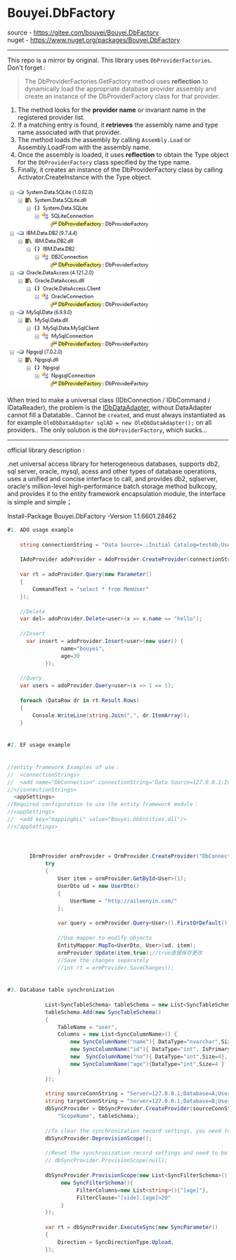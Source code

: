 # Bouyei.DbFactory

source - https://gitee.com/bouyei/Bouyei.DbFactory  
nuget - https://www.nuget.org/packages/Bouyei.DbFactory  

---

This repo is a mirror by original. This library uses `DbProviderFactories`. Don't forget :

> The DbProviderFactories.GetFactory method uses **reflection** to dynamically load the appropriate database provider assembly and create an instance of the DbProviderFactory class for that provider.

1. The method looks for the **provider name** or invariant name in the registered provider list.
2. If a matching entry is found, it **retrieves** the assembly name and type name associated with that provider.
3. The method loads the assembly by calling `Assembly.Load` or Assembly.LoadFrom with the assembly name.
4. Once the assembly is loaded, it uses **reflection** to obtain the Type object for the `DbProviderFactory` class specified by the type name.
5. Finally, it creates an instance of the DbProviderFactory class by calling Activator.CreateInstance with the Type object.

![img](assemblies_insight.png)  

When tried to make a universal class (IDbConnection / IDbCommand / IDataReader), the problem is the [IDbDataAdapter](https://learn.microsoft.com/en-us/dotnet/api/system.data.idbdataadapter), without DataAdapter cannot fill a Datatable.. Cannot be `created`, and must always instantiated as for example `OleDbDataAdapter sqlAD = new OleDbDataAdapter();` on all providers.. The only solution is the `DbProviderFactory`, which sucks...

---

official library description :   

.net universal access library for heterogeneous databases, supports db2, sql server, oracle, mysql, acess and other types of database operations, uses a unified and concise interface to call, and provides db2, sqlserver, oracle's million-level high-performance batch storage method bulkcopy, and provides it to the entity framework encapsulation module, the interface is simple and simple；

Install-Package Bouyei.DbFactory -Version 1.1.6601.28462

```csharp
#1. ADO usage example
 
	string connectionString = "Data Source=.;Initial Catalog=testdb;User ID=sa;Password=bouyei;";

	IAdoProvider adoProvider = AdoProvider.CreateProvider(connectionString);

	var rt = adoProvider.Query(new Parameter()
	{
		CommandText = "select * from MemUser"
	});

	//Delete
	var del= adoProvider.Delete<user>(x => x.name == "hello");

    //Insert
	  var insert = adoProvider.Insert<user>(new user() {
                 name="bouyei",
                 age=30
            });

	//Query
	var users = adoProvider.Query<user>(x => 1 == 1);

	foreach (DataRow dr in rt.Result.Rows)
	{
		Console.WriteLine(string.Join(",", dr.ItemArray));
	}


#2. EF usage example


//entity framework Examples of use：
//  <connectionStrings>
//  <add name="DbConnection" connectionString="Data Source=127.0.0.1;Initial //Catalog=dbprovider;uid=sa;pwd=123456;MultipleActiveResultSets=True" //providerName="System.Data.SqlClient"/>
//</connectionStrings>
  <appSettings>
//Required configuration to use the entity framework module：
//<appSettings>
//  <add key="mappingDLL" value="Bouyei.DbEntities.dll"/>
//</appSettings>



	   IOrmProvider ormProvider = OrmProvider.CreateProvider("DbConnection");
            try
            {
                User item = ormProvider.GetById<User>(1);
                UserDto ud = new UserDto()
                {
                    UserName = "http://aileenyin.com/"
                };

                var query = ormProvider.Query<User>().FirstOrDefault();

                //Use mapper to modify objects
                EntityMapper.MapTo<UserDto, User>(ud, item);
                ormProvider.Update(item,true);//true直接保存更改
                //Save the changes separately
                //int rt = ormProvider.SaveChanges();


#3. Database table synchronization

            List<SyncTableSchema> tableSchema = new List<SyncTableSchema>();
            tableSchema.Add(new SyncTableSchema()
            {
                TableName = "user",
                Columns = new List<SyncColumnName>() {
                    new SyncColumnName("name"){ DataType="nvarchar",Size=50},
                    new SyncColumnName("id"){ DataType="int", IsPrimaryKey= true, IncrementStart=1, IncrementStep=1,Size=4},
                    new  SyncColumnName("no"){ DataType="int",Size=4},
                    new SyncColumnName("age"){DataType="int",Size=4 }
                }
            });

            string sourceConnString = "Server=127.0.0.1;Database=A;User Id=sa;Password=bouyei;";
            string targetConnString = "Server=127.0.0.1;Database=B;User Id=sa;Password=bouyei;";
            dbSyncProvider = DbSyncProvider.CreateProvider(sourceConnString, targetConnString,
                "ScopeName", tableSchema);

            //To clear the synchronization record settings, you need to reinitialize the settings
            dbSyncProvider.DeprovisionScope();

            //Reset the synchronization record settings and need to be initialized for the first time
            // dbSyncProvider.ProvisionScope(null);

            dbSyncProvider.ProvisionScope(new List<SyncFilterSchema>() {
                 new SyncFilterSchema(){
                      FilterColumns=new List<string>(){"[age]"},
                      FilterClause="[side].[age]>20"
                 }
            });

            var rt = dbSyncProvider.ExecuteSync(new SyncParameter()
            {
                Direction = SyncDirectionType.Upload,
            });
```

